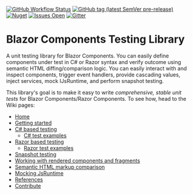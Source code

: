 [![GitHub Workflow Status](https://img.shields.io/github/workflow/status/egil/razor-components-testing-library/CI?logo=github)](https://github.com/egil/razor-components-testing-library/actions?query=workflow%3ACI)
[![GitHub tag (latest SemVer pre-release)](https://img.shields.io/github/v/tag/egil/razor-components-testing-library?include_prereleases&logo=github)](https://github.com/egil/razor-components-testing-library/releases)
[![Nuget](https://img.shields.io/nuget/dt/Razor.Components.Testing.Library?logo=nuget)](https://www.nuget.org/packages/Razor.Components.Testing.Library/)
[![Issues Open](https://img.shields.io/github/issues/egil/razor-components-testing-library.svg?style=flat-square&logo=github)](https://github.com/egil/razor-components-testing-library/issues)
[![Gitter](https://img.shields.io/gitter/room/razor-components-testing-library/community?logo=gitter)](https://gitter.im/razor-components-testing-library/community?utm_source=badge&utm_medium=badge&utm_campaign=pr-badge)

# Blazor Components Testing Library

A unit testing library for Blazor Components. You can easily define components under test in C# or Razor syntax and verify outcome using semantic HTML diffing/comparison logic. You can easily interact with and inspect components, trigger event handlers, provide cascading values, inject services, mock IJsRuntime, and perform snapshot testing.

This library's goal is to make it easy to write _comprehensive, stable unit tests_ for Blazor Components/Razor Components. To see how, head to the Wiki pages:

- [Home](https://github.com/egil/razor-components-testing-library/wiki)
- [Getting started](https://github.com/egil/razor-components-testing-library/wiki/Getting-Started)
- [C# based testing](https://github.com/egil/razor-components-testing-library/wiki/C%23-based-testing)
  - [C# test examples](https://github.com/egil/razor-components-testing-library/wiki/C%23-test-examples)
- [Razor based testing](https://github.com/egil/razor-components-testing-library/wiki/Razor-based-testing)
  - [Razor test examples](https://github.com/egil/razor-components-testing-library/wiki/Razor-test-examples)
- [Snapshot testing](https://github.com/egil/razor-components-testing-library/wiki/Snapshot-testing)
- [Working with rendered components and fragments](https://github.com/egil/razor-components-testing-library/wiki/Working-with-rendered-components-and-fragments)
- [Semantic HTML markup comparison](https://github.com/egil/razor-components-testing-library/wiki/Semantic-html-markup-comparison)
- [Mocking JsRuntime](https://github.com/egil/razor-components-testing-library/wiki/Mocking-JsRuntime)
- [References](https://github.com/egil/razor-components-testing-library/wiki/References)
- [Contribute](https://github.com/egil/razor-components-testing-library/wiki/Contribute)
